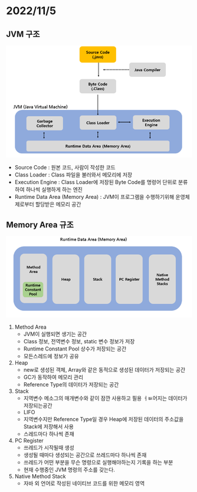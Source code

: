 # 2022/11/5

## JVM 구조

![img_3.png](img_3.png)

- Source Code : 원본 코드, 사람이 작성한 코드
- Class Loader : Class 파일을 불러와서 메모리에 저장
- Execution Engine : Class Loader에 저장된 Byte Code를 명령어 단위로 분류하여 하나씩 실행하게 하는 엔진
- Runtime Data Area (Memory Area) :  JVM이 프로그램을 수행하기위해 운영체제로부터 할당받은 메모리 공간

## Memory Area 규조
![img_4.png](img_4.png)

1) Method Area
   - JVM이 실행되면 생기는 공간
   - Class 정보, 전역변수 정보, static 변수 정보가 저장
   - Runtime Constant Pool 상수가 저장되는 공간
   - 모든스레드에 정보가 공유
2) Heap
   - new로 생성된 객체, Array와 같은 동적으로 생성된 데이터가 저장되는 공간
   - GC가 동작하여 메모리 관리
   - Reference Type의 데이터가 저장되는 공간
3) Stack
   - 지역변수 메소그의 매개변수와 같이 잠깐 사용하고 필용 ㅓㅄ어지는 데이터가 저장되는공간
   - LIFO
   - 지역변수지만 Reference Type일 경우 Heap에 저장된 데이터의 주소값을 Stack에 저장해서 사용
   - 스레드마다 하나씩 존재
4) PC Register
   - 쓰레드가 시작될때 생성
   - 생성될 때마다 생성되는 공간으로 쓰레드마다 하나씩 존재
   - 쓰레드가 어떤 부분을 무슨 명령으로 실행해야하는지 기록을 하는 부분
   - 현재 수행중인 JVM 명령의 주소를 갖는다.
5) Native Method Stack
   - 자바 외 언어로 작성된 네이티브 코드를 위한 메모리 영역